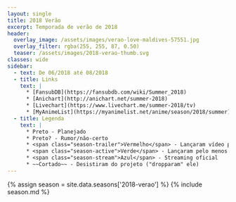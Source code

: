```yaml
---
layout: single
title: 2018 Verão
excerpt: Temporada de verão de 2018
header:
  overlay_image: /assets/images/verao-love-maldives-57551.jpg
  overlay_filter: rgba(255, 255, 87, 0.50)
  teaser: /assets/images/2018-verao-thumb.svg
classes: wide
sidebar:
  - text: De 06/2018 até 08/2018
  - title: Links
    text: |
      * [FansubDB](https://fansubdb.com/wiki/Summer_2018)
      * [Anichart](http://anichart.net/summer-2018)
      * [Livechart](https://www.livechart.me/summer-2018/tv)
      * [MyAnimeList](https://myanimelist.net/anime/season/2018/summer)
  - title: Legenda
    text: |
      * Preto - Planejado
      * Preto? - Rumor/não-certo
      * <span class="season-trailer">Vermelho</span> - Lançaram vídeo promocional ou trailer
      * <span class="season-active">Verde</span> - Lançaram pelo menos um episódio
      * <span class="season-stream">Azul</span> - Streaming oficial
      * ~~Cortado~~ - Desistiram do projeto ("dropparam" ele)
---
```


<!-- Para editar a tabela abra o arquivo /data/seasons/2018-verao.yml -->
{% assign season = site.data.seasons['2018-verao'] %}
{% include season.md %}
